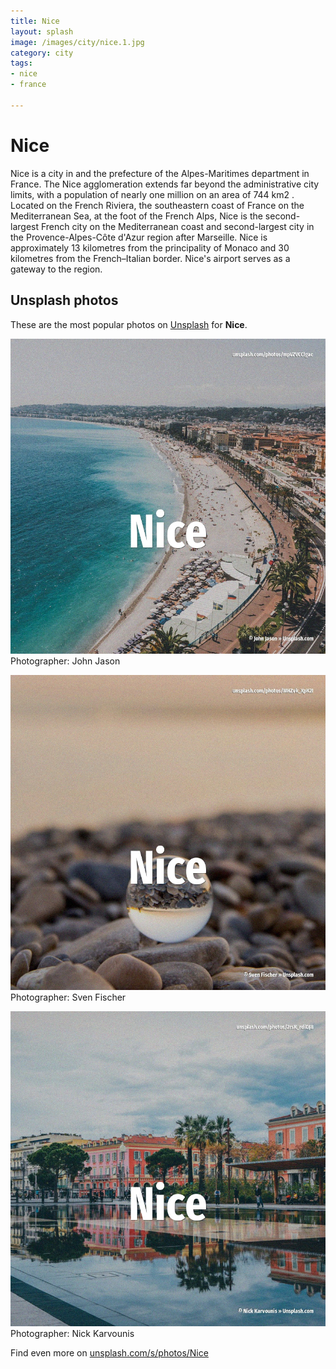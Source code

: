 ```yaml
---
title: Nice
layout: splash
image: /images/city/nice.1.jpg
category: city
tags:
- nice
- france

---
```

# Nice

Nice  is a city in and the prefecture of the Alpes-Maritimes department in France. The Nice agglomeration extends far beyond the administrative city limits, with a population of  nearly one million on an area of 744 km2 . Located on the French Riviera, the southeastern coast of France on the Mediterranean Sea, at the  foot of the French Alps, Nice is the second-largest French city on the Mediterranean coast and  second-largest city in the Provence-Alpes-Côte d'Azur region after Marseille. Nice is approximately 13 kilometres  from the principality of Monaco and 30 kilometres  from the  French–Italian border. Nice's airport serves as a gateway to the region. 

 
## Unsplash photos
These are the most popular photos on [Unsplash](https://unsplash.com) for **Nice**.
 
![Nice](/images/city/nice.1.jpg)
Photographer:  John Jason
 
![Nice](/images/city/nice.2.jpg)
Photographer:  Sven Fischer
 
![Nice](/images/city/nice.3.jpg)
Photographer:  Nick Karvounis
 
Find even more on [unsplash.com/s/photos/Nice](https://unsplash.com/s/photos/Nice)
 
